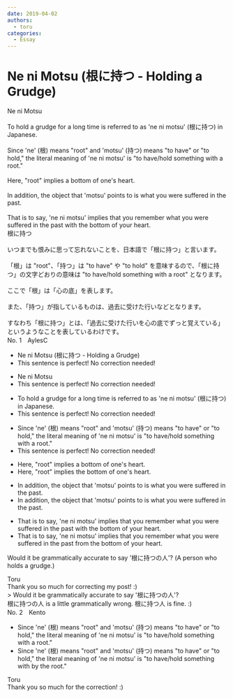 ```yaml
---
date: 2019-04-02
authors:
  - toru
categories:
  - Essay
---
```


<h1 id="subject_show">Ne ni Motsu (根に持つ - Holding a Grudge)</h1>
<div class="date" hidden>Apr 2, 2019 21:50</div>
<div id="post"><div id="body_show_ori">
Ne ni Motsu<br/><br/>To hold a grudge for a long time is referred to as 'ne ni motsu' (根に持つ) in Japanese.<br/><br/>Since 'ne' (根) means "root" and 'motsu' (持つ) means "to have" or "to hold," the literal meaning of 'ne ni motsu' is "to have/hold something with a root."<br/><br/>Here, "root" implies a bottom of one's heart.<br/><br/>In addition, the object that 'motsu' points to is what you were suffered in the past.<br/><br/>That is to say, 'ne ni motsu' implies that you remember what you were suffered in the past with the bottom of your heart.
</div></div>

<!-- more -->

<div id="post_ja"><div id="body_show_mo">
根に持つ<br/><br/>いつまでも恨みに思って忘れないことを、日本語で「根に持つ」と言います。<br/><br/>「根」は "root"、「持つ」は "to have" や "to hold" を意味するので、「根に持つ」の文字どおりの意味は "to have/hold something with a root" となります。<br/><br/>ここで「根」は「心の底」を表します。<br/><br/>また、「持つ」が指しているものは、過去に受けた行いなどとなります。<br/><br/>すなわち「根に持つ」とは、「過去に受けた行いを心の底でずっと覚えている」というようなことを表しているわけです。
</div></div>
<div id="block"><div class="first_name"> No. 1　<span class="just_name">AylesC</span></div><div id="block2">
<ul class="correction_field">
<li class="incorrect">Ne ni Motsu (根に持つ - Holding a Grudge)</li>
<li class="corrected perfect">This sentence is perfect! No correction needed!</li>
</ul>
<ul class="correction_field">
<li class="incorrect">Ne ni Motsu</li>
<li class="corrected perfect">This sentence is perfect! No correction needed!</li>
</ul>
<ul class="correction_field">
<li class="incorrect">To hold a grudge for a long time is referred to as 'ne ni motsu' (根に持つ) in Japanese.</li>
<li class="corrected perfect">This sentence is perfect! No correction needed!</li>
</ul>
<ul class="correction_field">
<li class="incorrect">Since 'ne' (根) means "root" and 'motsu' (持つ) means "to have" or "to hold," the literal meaning of 'ne ni motsu' is "to have/hold something with a root."</li>
<li class="corrected perfect">This sentence is perfect! No correction needed!</li>
</ul>
<ul class="correction_field">
<li class="incorrect">Here, "root" implies a bottom of one's heart.</li>
<li class="corrected correct">
Here, "root" implies <span class="f_blue">the</span> bottom of one's heart.
</li>
</ul>
<ul class="correction_field">
<li class="incorrect">In addition, the object that 'motsu' points to is what you were suffered in the past.</li>
<li class="corrected correct">
In addition, the object that 'motsu' points to is what you <span class="f_blue"><span class="sline">were</span></span> suffered in the past.
</li>
</ul>
<ul class="correction_field">
<li class="incorrect">That is to say, 'ne ni motsu' implies that you remember what you were suffered in the past with the bottom of your heart.</li>
<li class="corrected correct">
That is to say, 'ne ni motsu' implies that you remember what you <span class="f_blue"><span class="sline">were</span></span> suffered in the past <span class="f_blue">from</span> the bottom of your heart.
</li>
</ul>
<p class="comment_small">
 Would it be grammatically accurate to say '根に持つの人'? (A person who holds a grudge.)
</p>

</div><div class="name"><span class="just_name">Toru</span><br>
Thank you so much for correcting my post! :)<br/>&gt; Would it be grammatically accurate to say '根に持つの人'?<br/>根に持つの人 is a little grammatically wrong. 根に持つ人 is fine. :)
</div>
</div>
<div id="block"><div class="first_name"> No. 2　<span class="just_name">Kento</span></div><div id="block2">
<ul class="correction_field">
<li class="incorrect">Since 'ne' (根) means "root" and 'motsu' (持つ) means "to have" or "to hold," the literal meaning of 'ne ni motsu' is "to have/hold something with a root."</li>
<li class="corrected correct">
Since 'ne' (根) means "root" and 'motsu' (持つ) means "to have" or "to hold," the literal meaning of 'ne ni motsu' is "to have/hold something <span class="sline">with</span> <span class="f_blue">by the</span> root."
</li>
</ul>
</div><div class="name"><span class="just_name">Toru</span><br>
Thank you so much for the correction! :)
</div>
</div>
